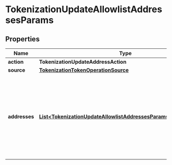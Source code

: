 

# TokenizationUpdateAllowlistAddressesParams


## Properties

| Name | Type | Description | Notes |
|------------ | ------------- | ------------- | -------------|
|**action** | **TokenizationUpdateAddressAction** |  |  |
|**source** | [**TokenizationTokenOperationSource**](TokenizationTokenOperationSource.md) |  |  |
|**addresses** | [**List&lt;TokenizationUpdateAllowlistAddressesParamsAddressesInner&gt;**](TokenizationUpdateAllowlistAddressesParamsAddressesInner.md) | A list of addresses to manage. For &#39;add&#39; operations, notes can be provided. For &#39;remove&#39; operations, notes are ignored. |  |



